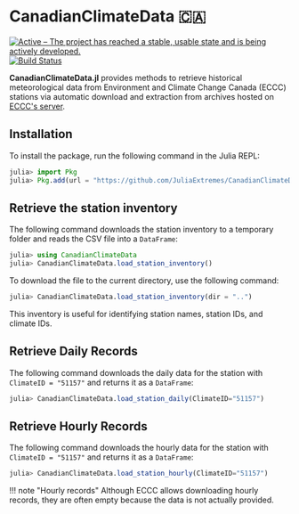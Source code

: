 # CanadianClimateData 🇨🇦

[![Active – The project has reached a stable, usable state and is being actively developed.](https://www.repostatus.org/badges/latest/active.svg)](https://www.repostatus.org/#active)
[![Build Status](https://github.com/JuliaExtremes/CanadianClimateData.jl/actions/workflows/CI.yml/badge.svg?branch=main)](https://github.com/JuliaExtremes/CanadianClimateData.jl/actions/workflows/CI.yml?query=branch%3Amain)

<!-- [![documentation stable](https://img.shields.io/badge/docs-stable-blue.svg)](https://juliaextremes.github.io/IDFDataCanada.jl/stable/) -->
<!-- [![documentation latest](https://img.shields.io/badge/docs-latest-blue.svg)](https://juliaextremes.github.io/IDFDataCanada.jl/dev/) -->

**CanadianClimateData.jl** provides methods to retrieve historical meteorological data from Environment and Climate Change Canada (ECCC) stations via automatic download and extraction from archives hosted on [ECCC's server](https://collaboration.cmc.ec.gc.ca/cmc/climate/Engineer_Climate/IDF/).

## Installation

To install the package, run the following command in the Julia REPL:

```julia
julia> import Pkg
julia> Pkg.add(url = "https://github.com/JuliaExtremes/CanadianClimateData.jl", rev = "main")
```


## Retrieve the station inventory

The following command downloads the station inventory to a temporary folder and reads the CSV file into a `DataFrame`:

```julia
julia> using CanadianClimateData
julia> CanadianClimateData.load_station_inventory()
```

To download the file to the current directory, use the following command:
```julia
julia> CanadianClimateData.load_station_inventory(dir = "..")
```

This inventory is useful for identifying station names, station IDs, and climate IDs.

## Retrieve Daily Records

The following command downloads the daily data for the station with `ClimateID = "51157"` and returns it as a `DataFrame`:

```julia
julia> CanadianClimateData.load_station_daily(ClimateID="51157")
```

## Retrieve Hourly Records

The following command downloads the hourly data for the station with `ClimateID = "51157"` and returns it as a `DataFrame`:

```julia
julia> CanadianClimateData.load_station_hourly(ClimateID="51157")
```

!!! note "Hourly records"
    Although ECCC allows downloading hourly records, they are often empty because the data is not actually provided.




<!-- ## Documentation 

See the [Package Documentation](https://juliaextremes.github.io/IDFDataCanada.jl) for details and examples. -->
